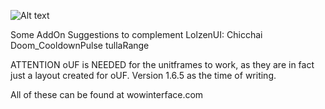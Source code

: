 ![Alt text](http://abload.de/img/wowscrnshot_100916_20oaur0.jpg "Screenshot1")

Some AddOn Suggestions to complement LolzenUI:
Chicchai
Doom_CooldownPulse
tullaRange

ATTENTION
oUF is NEEDED for the unitframes to work, as they are in fact just a layout created for oUF. Version 1.6.5 as the time of writing.

All of these can be found at wowinterface.com
